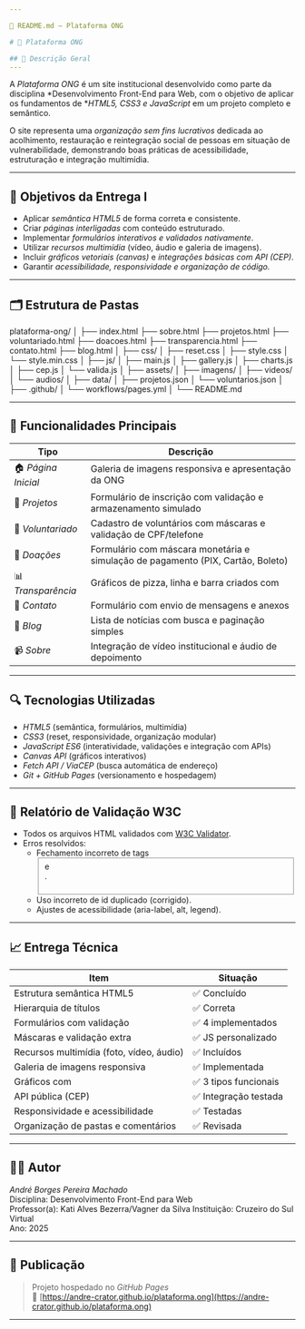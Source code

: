 ```yaml
---

🧭 README.md — Plataforma ONG

# 🌿 Plataforma ONG

## 🧩 Descrição Geral
---
```

  A *Plataforma ONG* é um site institucional desenvolvido como parte da disciplina *Desenvolvimento Front-End para Web, com o objetivo de aplicar os fundamentos de **HTML5, CSS3 e JavaScript* em um projeto completo e semântico.

  O site representa uma *organização sem fins lucrativos* dedicada ao acolhimento, restauração e reintegração social de pessoas em situação de vulnerabilidade, demonstrando boas práticas de acessibilidade, estruturação e integração multimídia.

---

## 🎯 Objetivos da Entrega I
- Aplicar *semântica HTML5* de forma correta e consistente.
- Criar *páginas interligadas* com conteúdo estruturado.
- Implementar *formulários interativos e validados nativamente*.
- Utilizar *recursos multimídia* (vídeo, áudio e galeria de imagens).
- Incluir *gráficos vetoriais (canvas)* e *integrações básicas com API (CEP)*.
- Garantir *acessibilidade, responsividade e organização de código.*

---

## 🗂 Estrutura de Pastas

plataforma-ong/ │ ├── index.html ├── sobre.html ├── projetos.html ├── voluntariado.html ├── doacoes.html ├── transparencia.html ├── contato.html ├── blog.html │ ├── css/ │   ├── reset.css │   ├── style.css │   └── style.min.css │ ├── js/ │   ├── main.js │   ├── gallery.js │   ├── charts.js │   ├── cep.js │   └── valida.js │ ├── assets/ │   ├── imagens/ │   ├── videos/ │   └── audios/ │ ├── data/ │   ├── projetos.json │   └── voluntarios.json │ ├── .github/ │   └── workflows/pages.yml │ └── README.md

---

## 🧠 Funcionalidades Principais

| Tipo | Descrição |
|------|------------|
| 🏠 *Página Inicial* | Galeria de imagens responsiva e apresentação da ONG |
| 🧾 *Projetos* | Formulário de inscrição com validação e armazenamento simulado |
| 🙌 *Voluntariado* | Cadastro de voluntários com máscaras e validação de CPF/telefone |
| 💌 *Doações* | Formulário com máscara monetária e simulação de pagamento (PIX, Cartão, Boleto) |
| 📊 *Transparência* | Gráficos de pizza, linha e barra criados com <canvas> |
| 📧 *Contato* | Formulário com envio de mensagens e anexos |
| 📰 *Blog* | Lista de notícias com busca e paginação simples |
| 📹 *Sobre* | Integração de vídeo institucional e áudio de depoimento |

---

## 🔍 Tecnologias Utilizadas
- *HTML5* (semântica, formulários, multimídia)
- *CSS3* (reset, responsividade, organização modular)
- *JavaScript ES6* (interatividade, validações e integração com APIs)
- *Canvas API* (gráficos interativos)
- *Fetch API / ViaCEP* (busca automática de endereço)
- *Git + GitHub Pages* (versionamento e hospedagem)

---

## 🧾 Relatório de Validação W3C
- Todos os arquivos HTML validados com [W3C Validator](https://validator.w3.org/).
- Erros resolvidos:
  - Fechamento incorreto de tags <fieldset> e <form>.
  - Uso incorreto de id duplicado (corrigido).
  - Ajustes de acessibilidade (aria-label, alt, legend).

---

## 📈 Entrega Técnica

| Item | Situação |
|------|-----------|
| Estrutura semântica HTML5 | ✅ Concluído |
| Hierarquia de títulos | ✅ Correta |
| Formulários com validação | ✅ 4 implementados |
| Máscaras e validação extra | ✅ JS personalizado |
| Recursos multimídia (foto, vídeo, áudio) | ✅ Incluídos |
| Galeria de imagens responsiva | ✅ Implementada |
| Gráficos com <canvas> | ✅ 3 tipos funcionais |
| API pública (CEP) | ✅ Integração testada |
| Responsividade e acessibilidade | ✅ Testadas |
| Organização de pastas e comentários | ✅ Revisada |

---

## 👩‍💻 Autor
*André Borges Pereira Machado*  
Disciplina: Desenvolvimento Front-End para Web  
Professor(a): Kati Alves Bezerra/Vagner da Silva
Instituição: Cruzeiro do Sul Virtual  
Ano: 2025  

---

## 🚀 Publicação
> Projeto hospedado no *GitHub Pages*  
> 🔗 [https://andre-crator.github.io/plataforma.ong](https://andre-crator.github.io/plataforma.ong)


---